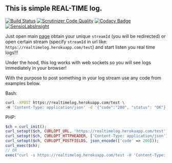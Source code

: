 This is simple REAL-TIME log.
-

[![Build Status](https://scrutinizer-ci.com/g/cn007b/log/badges/build.png?b=master)](https://scrutinizer-ci.com/g/cn007b/log/build-status/master)
[![Scrutinizer Code Quality](https://scrutinizer-ci.com/g/cn007b/log/badges/quality-score.png?b=master)](https://scrutinizer-ci.com/g/cn007b/log/?branch=master)
[![Codacy Badge](https://api.codacy.com/project/badge/Grade/1b5adb99d453499e88aa9e4b7314e979)](https://www.codacy.com/app/cn007b/log?utm_source=github.com&amp;utm_medium=referral&amp;utm_content=cn007b/log&amp;utm_campaign=Badge_Grade)
[![SensioLabsInsight](https://insight.sensiolabs.com/projects/d947a4c8-b9a3-4ab2-a81f-376dc1334bbc/mini.png)](https://insight.sensiolabs.com/projects/d947a4c8-b9a3-4ab2-a81f-376dc1334bbc)

Just open main [page](https://realtimelog.herokuapp.com)
obtain your unique `streamId` (you will be redirected)
or open certain stream (specify `streamId` in url like: `https://realtimelog.herokuapp.com/test`)
and start listen you real time logs!!!

Under the hood, this log works with web sockets so you will see logs immediately in your browser!

With the purpose to post something in your log stream use any code from examples below.

Bash:

````bash
curl -XPOST https://realtimelog.herokuapp.com/test \
-H 'Content-Type: application/json' -d '{"code":"200", "status": "OK"}'
````

PHP:

````php
$ch = curl_init();
curl_setopt($ch, CURLOPT_URL, 'https://realtimelog.herokuapp.com/test');
curl_setopt($ch, CURLOPT_HTTPHEADER, ['Content-Type: application/json']);
curl_setopt($ch, CURLOPT_POSTFIELDS, json_encode(['code' => 200]));
curl_exec($ch);
// OR
exec("curl -s https://realtimelog.herokuapp.com/test -H 'Content-Type: application/json' -d '".json_encode(['code' => 200])."'");
````
